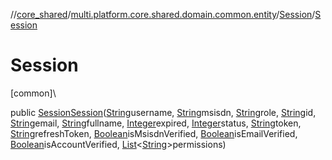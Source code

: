 //[core_shared](../../../index.md)/[multi.platform.core.shared.domain.common.entity](../index.md)/[Session](index.md)/[Session](-session.md)

# Session

[common]\

public [Session](index.md)[Session](-session.md)([String](https://docs.oracle.com/javase/8/docs/api/java/lang/String.html)username, [String](https://docs.oracle.com/javase/8/docs/api/java/lang/String.html)msisdn, [String](https://docs.oracle.com/javase/8/docs/api/java/lang/String.html)role, [String](https://docs.oracle.com/javase/8/docs/api/java/lang/String.html)id, [String](https://docs.oracle.com/javase/8/docs/api/java/lang/String.html)email, [String](https://docs.oracle.com/javase/8/docs/api/java/lang/String.html)fullname, [Integer](https://docs.oracle.com/javase/8/docs/api/java/lang/Integer.html)expired, [Integer](https://docs.oracle.com/javase/8/docs/api/java/lang/Integer.html)status, [String](https://docs.oracle.com/javase/8/docs/api/java/lang/String.html)token, [String](https://docs.oracle.com/javase/8/docs/api/java/lang/String.html)refreshToken, [Boolean](https://docs.oracle.com/javase/8/docs/api/java/lang/Boolean.html)isMsisdnVerified, [Boolean](https://docs.oracle.com/javase/8/docs/api/java/lang/Boolean.html)isEmailVerified, [Boolean](https://docs.oracle.com/javase/8/docs/api/java/lang/Boolean.html)isAccountVerified, [List](https://docs.oracle.com/javase/8/docs/api/java/util/List.html)&lt;[String](https://docs.oracle.com/javase/8/docs/api/java/lang/String.html)&gt;permissions)
